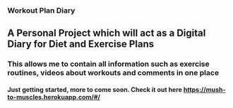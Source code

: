### Workout Plan Diary

## A Personal Project which will act as a Digital Diary for Diet and Exercise Plans

### This allows me to contain all information such as exercise routines, videos about workouts and comments in one place

#### Just getting started, more to come soon. Check it out here https://mush-to-muscles.herokuapp.com/#/